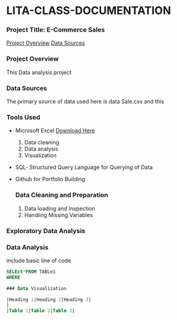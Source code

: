 # LITA-CLASS-DOCUMENTATION

### Project Title: E-Commerce Sales

[Project Overview](#project-overview)
[Data Sources](#data-sources)


### Project Overview
This Data analysis project 

### Data Sources 
The primary source of data used here is data Sale.csv and this

### Tools Used
- Microsoft Excel [Download Here](https://www.microsoft.com)
  1. Data cleaning
  2. Data analysis 
  3.  Visualization
- SQL- Structured Query Language for Querying of Data
- Github for Portfolio Building

  ### Data Cleaning and Preparation
  1. Data loading and Inspection
  2. Handling Missing Variables
 
### Exploratory Data Analysis

### Data Analysis
include basic line of code

```SQL
SELEct*FROM TABLe1
WHERE

### Data Visualization

|Heading 1|Heading 2|Heading 3|
|
|Table 1|Table 2|Table 3|
